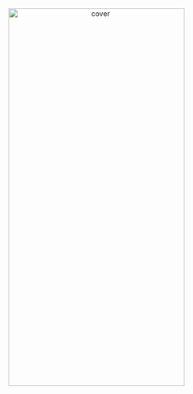 <div align="center">
<img width="350px" height = "750px" src="https://res.cloudinary.com/nitishbiswas/image/upload/v1643195905/Screenshot_2022-01-26_162335_k7owjp.png" alt="cover" />
</div>
